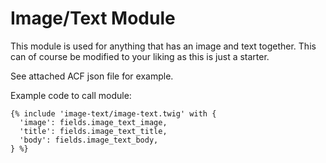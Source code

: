Image/Text Module
=================

This module is used for anything that has an image and text together. This can of course be modified to your liking as this is just a starter.

See attached ACF json file for example.

Example code to call module:

```
{% include 'image-text/image-text.twig' with {
  'image': fields.image_text_image,
  'title': fields.image_text_title,
  'body': fields.image_text_body,
} %}
```